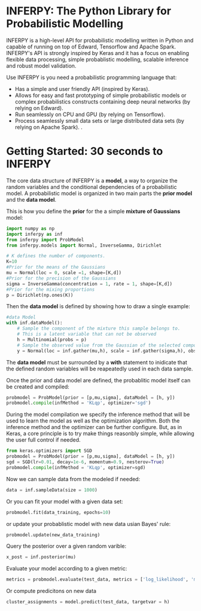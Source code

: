 # INFERPY: The Python Library for Probabilistic Modelling

INFERPY is a high-level API for probabilistic modelling written in Python and capable of running on top of Edward, Tensorflow and Apache Spark. INFERPY's API is strongly inspired by Keras and it has a focus on enabling flexible data processing, simple probablistic modelling, scalable inference and robust model validation. 

Use INFERPY is you need a probabilistic programming language that:
 - Has a simple and user friendly API (inspired by Keras).
 - Allows for easy and fast prototyping of simple probabilistic models or complex probabilistics constructs containing deep neural networks (by relying on Edward).   
 - Run seamlessly on CPU and GPU (by relying on Tensorflow). 
 - Process seamlessly small data sets or large distributed data sets (by relying on Apache Spark). . 

# Getting Started: 30 seconds to INFERPY 

The core data structure of INFERPY is a **model**, a way to organize the random variables and the conditional dependencies of a probabilistic model. A probabilistic model is organized in two main parts the **prior model** and the **data model**.  

This is how you define the **prior** for the a simple **mixture of Gaussians** model:

```python
import numpy as np
import inferpy as inf
from inferpy import ProbModel
from inferpy.models import Normal, InverseGamma, Dirichlet

# K defines the number of components. 
K=10
#Prior for the means of the Gaussians 
mu = Normal(loc = 0, scale =1, shape=[K,d])
#Prior for the precision of the Gaussians 
sigma = InverseGamma(concentration = 1, rate = 1, shape=[K,d])
#Prior for the mixing proportions
p = Dirichlet(np.ones(K))
```
Then the **data model** is defined by showing how to draw a single example:

```python
#data Model
with inf.dataModel():
    # Sample the component of the mixture this sample belongs to. 
    # This is a latent variable that can not be observed
    h = Multinomial(probs = p)
    # Sample the observed value from the Gaussian of the selected component.  
    y = Normal(loc = inf.gather(mu,h), scale = inf.gather(sigma,h), observed = true)
```

The **data model** must be surrounded by a **with** statement to inidicate that the defined random variables will be reapeatedly used in each data sample.

Once the prior and data model are defined, the probablitic model itself can be created and compiled:
```python
probmodel = ProbModel(prior = [p,mu,sigma], dataModel = [h, y]) 
probmodel.compile(infMethod = 'KLqp', optimizer='sgd')
```
During the model compilation we specify the inference method that will be used to learn the model as well as the optimization algorithm. Both the inference method and the optimizer can be further configure. But, as in Keras, a core principle is to try make things reasonbly simple, while allowing the user full control if needed. 

```python
from keras.optimizers import SGD
probmodel = ProbModel(prior = [p,mu,sigma], dataModel = [h, y]) 
sgd = SGD(lr=0.01, decay=1e-6, momentum=0.9, nesterov=True)
probmodel.compile(infMethod = 'KLqp', optimizer=sgd)
```

Now we can sample data from the modeled if needed:
```python
data = inf.sampleData(size = 1000)
```
Or you can fit your model with a given data set:
```python
probmodel.fit(data_training, epochs=10)
```
or update your probablistic model with new data usian Bayes' rule:
```python
probmodel.update(new_data_training)
```
Query the posterior over a given random varible:
```python
x_post = inf.posterior(mu)
```
Evaluate your model according to a given metric:
```python
metrics = probmodel.evaluate(test_data, metrics = ['log_likelihood', 'mean_squared_error'], targetvar = x)
```
Or compute predicitons on new data
```python
cluster_assignments = model.predict(test_data, targetvar = h)
```
